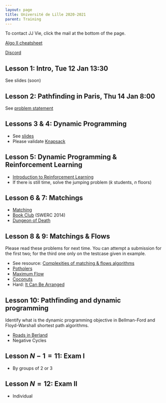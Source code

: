 ```yaml
---
layout: page
title: Université de Lille 2020-2021
parent: Training
---
```


To contact JJ Vie, click the mail at the bottom of the page.

[Algo II cheatsheet](https://docs.google.com/document/d/1U22FCZv8rFn-iP1cXCbg2VrALLULCl8eOo9klBgZoxE/edit#heading=h.3j90luv4za2g)

[Discord](https://discord.gg/Kj7RZfUnfq)

## Lesson 1: Intro, Tue 12 Jan 13:30

See slides (soon)

## Lesson 2: Pathfinding in Paris, Thu 14 Jan 8:00

See [problem statement](tp2/)

## Lessons 3 & 4: Dynamic Programming

- See [slides](https://jill-jenn.net/slides/bellman2021.pdf)
- Please validate [Knapsack](https://www.spoj.com/problems/KNAPSACK/)

## Lesson 5: Dynamic Programming & Reinforcement Learning

- [Introduction to Reinforcement Learning](https://github.com/jilljenn/tryalgo.org/blob/master/_notebooks/RL-intro.ipynb)
- If there is still time, solve the jumping problem ($k$ students, $n$ floors)

## Lesson 6 & 7: Matchings

- [Matching](https://www.spoj.com/problems/MATCHING/)
- [Book Club](https://www.spoj.com/problems/SWERC14D/) (SWERC 2014)
- [Dungeon of Death](https://www.spoj.com/problems/QUEST4/)

## Lesson 8 & 9: Matchings & Flows

Please read these problems for next time. You can attempt a submission for the first two; for the third one only on the testcase given in example.

- See resource: [Complexities of matching & flows algorithms](https://jilljenn.github.io/tryalgo/content.html#matching-flows-and-related)
- [Potholers](https://www.spoj.com/problems/POTHOLE/)
- [Maximum Flow](https://www.spoj.com/problems/FASTFLOW/)
- [Coconuts](https://www.spoj.com/problems/COCONUTS/)
- Hard: [It Can Be Arranged](https://open.kattis.com/problems/itcanbearranged)

## Lesson 10: Pathfinding and dynamic programming

Identify what is the dynamic programming objective in Bellman-Ford and Floyd-Warshall shortest path algorithms.

- [Roads in Berland](https://www.spoj.com/problems/CT25C/)
- Negative Cycles

## Lesson $N - 1 = 11$: Exam I

- By groups of 2 or 3

## Lesson $N = 12$: Exam II

- Individual
